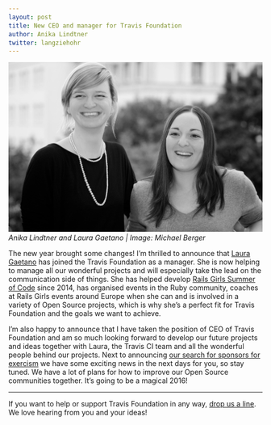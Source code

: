 ```yaml
---
layout: post
title: New CEO and manager for Travis Foundation 
author: Anika Lindtner
twitter: langziehohr
---
```


![](/images/blog/anika-laura.jpg)
<em> Anika Lindtner and Laura Gaetano | Image: Michael Berger </em>

The new year brought some changes! I’m thrilled to announce that [Laura Gaetano](http://twitter.com/alicetragedy) has joined the Travis Foundation as a manager. She is now helping to manage all our wonderful projects and will especially take the lead on the communication side of things. She has helped develop [Rails Girls Summer of Code](http://railsgirlssummerofcode.org/) since 2014, has organised events in the Ruby community, coaches at Rails Girls events around Europe when she can and is involved in a variety of Open Source projects, which is why she’s a perfect fit for Travis Foundation and the goals we want to achieve.

I’m also happy to announce that I have taken the position of CEO of Travis Foundation and am so much looking forward to develop our future projects and ideas together with Laura, the Travis CI team and all the wonderful people behind our projects. Next to announcing [our search for sponsors for exercism](http://foundation.travis-ci.org/2016/01/25/exercism/) we have some exciting news in the next days for you, so stay tuned. We have a lot of plans for how to improve our Open Source communities together. It’s going to be a magical 2016!


---

If you want to help or support Travis Foundation in any way, [drop us a line](mailto:foundation@travis-ci.org). We love hearing from you and your ideas! 
